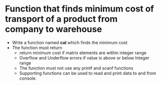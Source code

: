 # Function that finds minimum cost of transport of a product from company to warehouse
* Write a function named **cal** which finds the minimum cost
* The function must return 
  * return minimum cost if matrix elements are  within integer range
  * Overflow and Underflow errors if value is above or below Integer range
  * The function must not use any printf and scanf functions
  * Supporting functions can be used to read and print data to and from console.
